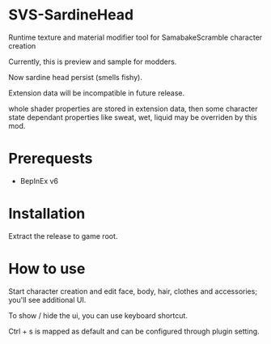 # SVS-SardineHead

Runtime texture and material modifier tool for SamabakeScramble character creation

Currently, this is preview and sample for modders.

Now sardine head persist (smells fishy).

Extension data will be incompatible in future release.

whole shader properties are stored in extension data,
then some character state dependant properties like sweat, wet, liquid may be overriden by this mod.

# Prerequests

 * BepInEx v6

# Installation

Extract the release to game root.

# How to use

Start character creation and edit face, body, hair, clothes and accessories; you'll see additional UI.

To show / hide the ui, you can use keyboard shortcut.

Ctrl + s is mapped as default and can be configured through plugin setting. 